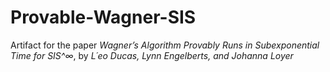 # Provable-Wagner-SIS
Artifact for the paper *Wagner’s Algorithm Provably Runs in Subexponential Time for SIS^∞*, by _L´eo Ducas, Lynn Engelberts, and Johanna Loyer_
